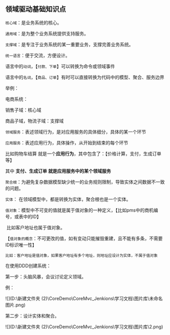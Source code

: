 ## 领域驱动基础知识点



`核心域`：是业务系统的核心。

`通用域`：是为整个业务系统提供支持服务。

`支撑域`：是专注于业务系统的某一重要业务，支撑完善业务系统。

 

`统一语言`：便于交流，方便设计。

语言中的`动词`，【`付款、下单`】可以转换为命令或领域事件

语言中的`名词`，【`商品、订单`】有时可以直接转换为代码中的模型、聚合、服务边界

 

举例：

电商系统： 

销售子域：核心域

商品子域，物流子域：支撑域

 

 

`领域服务`：表述领域行为，是对应用服务的具体细分，具体的某一个环节

`应用服务`：表述应用行为，具体操作，从开始到结束的每个环节

 

比如购物车结算 就是一个**应用行为**，其中包含了：【价格计算，支付，生成订单等】

其中 **支付、生成订单** **就是应用服务中的某个领域服务**

 

`聚合根`：为避免复杂数据模型缺少统一的业务规则限制，导致实体之间数据不一致的问题。

 

`实体`：  在领域模型中，都是转换为实体，聚合根也是一个实体。

`值对象`：模型中不可变的值就是属于值对象的一种定义，【比如pms中的商机编号，或表中的ID】

​         比如客户地址也属于值对象。

​         【`值对象的概念`：不可更改的值，如有变动只能摧毁重建，且不能有多条，不需要ID标识唯一性】

 

​       `比如：客户地址是值对象，如果客户地址有多个地址，则地址应设计为实体，不属于值对象`

 

在使用DDD创建系统：

第一步：头脑风暴，会议讨论定义领域。

例：

 ![](D:\新建文件夹 (2)\CoreDemo\CoreMvc_Jenkions\学习文档\图片库\未命名图片.png)

 

第二步：设计实体和聚合。

 

 ![](D:\新建文件夹 (2)\CoreDemo\CoreMvc_Jenkions\学习文档\图片库\2.png)